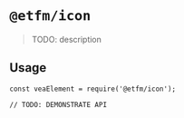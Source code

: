 # `@etfm/icon`

> TODO: description

## Usage

```
const veaElement = require('@etfm/icon');

// TODO: DEMONSTRATE API
```
